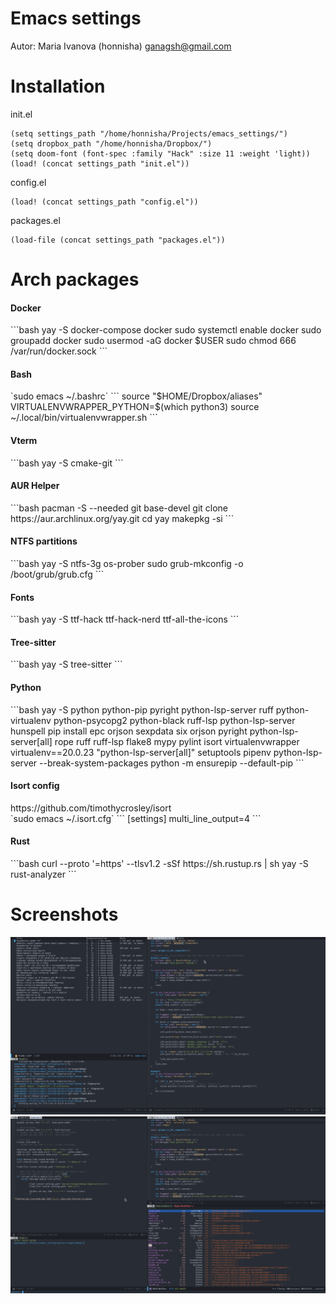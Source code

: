 Emacs settings
=======
Autor: Maria Ivanova (honnisha) ganagsh@gmail.com

Installation
=======

init.el
```
(setq settings_path "/home/honnisha/Projects/emacs_settings/")
(setq dropbox_path "/home/honnisha/Dropbox/")
(setq doom-font (font-spec :family "Hack" :size 11 :weight 'light))
(load! (concat settings_path "init.el"))
```

config.el
```
(load! (concat settings_path "config.el"))
```

packages.el
```
(load-file (concat settings_path "packages.el"))
```

Arch packages
=======

<h4>Docker</h4>
```bash
yay -S docker-compose docker
sudo systemctl enable docker
sudo groupadd docker
sudo usermod -aG docker $USER
sudo chmod 666 /var/run/docker.sock
```

<h4>Bash</h4>
`sudo emacs ~/.bashrc`
```
source "$HOME/Dropbox/aliases"
VIRTUALENVWRAPPER_PYTHON=$(which python3)
source ~/.local/bin/virtualenvwrapper.sh
```

<h4>Vterm</h4>
```bash
yay -S cmake-git
```

<h4>AUR Helper</h4>
```bash
pacman -S --needed git base-devel
git clone https://aur.archlinux.org/yay.git
cd yay
makepkg -si
```

<h4>NTFS partitions</h4>
```bash
yay -S ntfs-3g os-prober
sudo grub-mkconfig -o /boot/grub/grub.cfg
```

<h4>Fonts</h4>
```bash
yay -S ttf-hack ttf-hack-nerd ttf-all-the-icons
```

<h4>Tree-sitter</h4>
```bash
yay -S tree-sitter
```

<h4>Python</h4>
```bash
yay -S python python-pip pyright python-lsp-server ruff python-virtualenv python-psycopg2 python-black ruff-lsp python-lsp-server hunspell
pip install epc orjson sexpdata six orjson pyright python-lsp-server[all] rope ruff ruff-lsp flake8 mypy pylint isort virtualenvwrapper virtualenv==20.0.23 "python-lsp-server[all]" setuptools pipenv python-lsp-server --break-system-packages
python -m ensurepip --default-pip
```

<h4>Isort config</h4>
https://github.com/timothycrosley/isort</br>
`sudo emacs ~/.isort.cfg`
```
[settings]
multi_line_output=4
```

<h4>Rust</h4>
```bash
curl --proto '=https' --tlsv1.2 -sSf https://sh.rustup.rs | sh
yay -S rust-analyzer
```

Screenshots
=======
<div align="center"><img src="https://github.com/gangashman/emacs_settings/blob/master/screenshots/1.png"/></div>

<div align="center"><img src="https://github.com/gangashman/emacs_settings/blob/master/screenshots/2.png"/></div>
